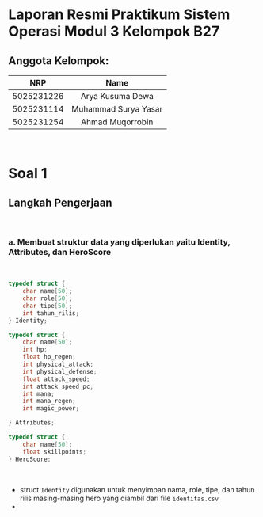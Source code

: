 # Laporan Resmi Praktikum Sistem Operasi Modul 3 Kelompok B27
## Anggota Kelompok:
|    NRP     |      Name      |
| :--------: | :------------: |
| 5025231226 | Arya Kusuma Dewa |
| 5025231114 | Muhammad Surya Yasar |
| 5025231254 | Ahmad Muqorrobin |

<br>

# Soal 1
## Langkah Pengerjaan

<br>

### a. Membuat struktur data yang diperlukan yaitu Identity, Attributes, dan HeroScore

<br>

```c
typedef struct {
    char name[50];
    char role[50];
    char tipe[50];
    int tahun_rilis;
} Identity;

typedef struct {
    char name[50];
    int hp;
    float hp_regen;
    int physical_attack;
    int physical_defense;
    float attack_speed;
    int attack_speed_pc;
    int mana;
    int mana_regen;
    int magic_power;

} Attributes;

typedef struct {
    char name[50];
    float skillpoints;
} HeroScore;
```
<br>

- struct `Identity` digunakan untuk menyimpan nama, role, tipe, dan tahun rilis masing-masing hero yang diambil dari file `identitas.csv`
- 
